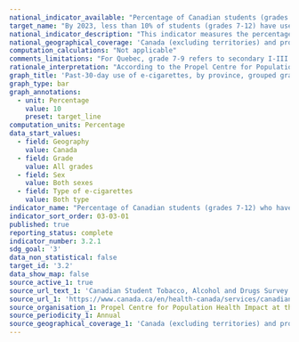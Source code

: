 ```yaml
---
national_indicator_available: "Percentage of Canadian students (grades 7-12) who have used a vaping product (e-cigarettes only) in the past 30 days"
target_name: "By 2023, less than 10% of students (grades 7-12) have used a vaping product (e-cigarettes only) in the past 30 days"
national_indicator_description: "This indicator measures the percentage of Canadian students who have smoked one or more cigarettes in the past 30 days. This category will include current smokers as well as experimental smokers who have tried a cigarette in the past 30 days."
national_geographical_coverage: 'Canada (excluding territories) and provinces' 
computation_calculations: "Not applicable"
comments_limitations: "For Quebec, grade 7-9 refers to secondary I-III and grade 10-12 refers to secondary IV-V."
rationale_interpretation: "According to the Propel Centre for Population Health Impact, school-aged children and youth are generally recognized as most at risk for experimenting with tobacco products, therefore with a measure of student substance use it is possible to examine the factors that influence their behaviour."
graph_title: 'Past-30-day use of e-cigarettes, by province, grouped grades and sex'
graph_type: bar
graph_annotations:
  - unit: Percentage
    value: 10
    preset: target_line
computation_units: Percentage
data_start_values:
  - field: Geography
    value: Canada
  - field: Grade
    value: All grades
  - field: Sex
    value: Both sexes
  - field: Type of e-cigarettes
    value: Both type
indicator_name: "Percentage of Canadian students (grades 7-12) who have used a vaping product (e-cigarettes only) in the past 30 days"
indicator_sort_order: 03-03-01
published: true
reporting_status: complete
indicator_number: 3.2.1
sdg_goal: '3'
data_non_statistical: false
target_id: '3.2'
data_show_map: false
source_active_1: true
source_url_text_1: 'Canadian Student Tobacco, Alcohol and Drugs Survey 2018-19'
source_url_1: 'https://www.canada.ca/en/health-canada/services/canadian-student-tobacco-alcohol-drugs-survey/2018-2019-detailed-tables.html#t6'
source_organisation_1: Propel Centre for Population Health Impact at the University of Waterloo
source_periodicity_1: Annual
source_geographical_coverage_1: 'Canada (excluding territories) and provinces'
---
```

